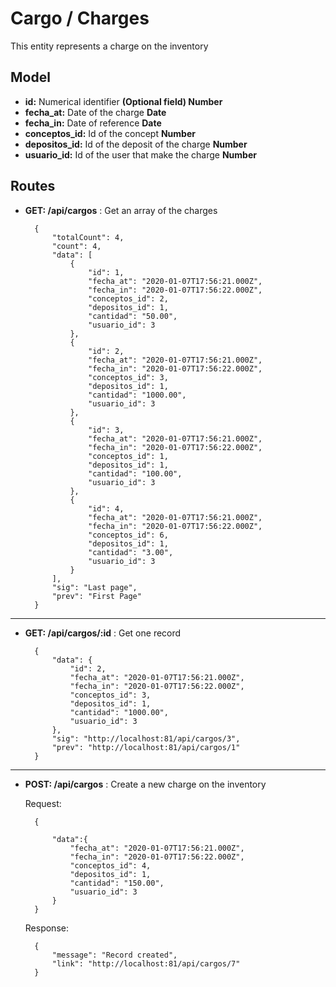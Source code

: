 # Cargo / Charges

This entity represents a charge on the inventory

## Model

- **id:** Numerical identifier **(Optional field) Number**
- **fecha_at:** Date of the charge **Date**
- **fecha_in:** Date of reference **Date**
- **conceptos_id:** Id of the concept **Number**
- **depositos_id:** Id of the deposit of the charge **Number**
- **usuario_id:** Id of the user that make the charge **Number**

## Routes

- **GET: /api/cargos** : Get an array of the charges

        {
            "totalCount": 4,
            "count": 4,
            "data": [
                {
                    "id": 1,
                    "fecha_at": "2020-01-07T17:56:21.000Z",
                    "fecha_in": "2020-01-07T17:56:22.000Z",
                    "conceptos_id": 2,
                    "depositos_id": 1,
                    "cantidad": "50.00",
                    "usuario_id": 3
                },
                {
                    "id": 2,
                    "fecha_at": "2020-01-07T17:56:21.000Z",
                    "fecha_in": "2020-01-07T17:56:22.000Z",
                    "conceptos_id": 3,
                    "depositos_id": 1,
                    "cantidad": "1000.00",
                    "usuario_id": 3
                },
                {
                    "id": 3,
                    "fecha_at": "2020-01-07T17:56:21.000Z",
                    "fecha_in": "2020-01-07T17:56:22.000Z",
                    "conceptos_id": 1,
                    "depositos_id": 1,
                    "cantidad": "100.00",
                    "usuario_id": 3
                },
                {
                    "id": 4,
                    "fecha_at": "2020-01-07T17:56:21.000Z",
                    "fecha_in": "2020-01-07T17:56:22.000Z",
                    "conceptos_id": 6,
                    "depositos_id": 1,
                    "cantidad": "3.00",
                    "usuario_id": 3
                }
            ],
            "sig": "Last page",
            "prev": "First Page"
        }
---
- **GET: /api/cargos/:id** : Get one record

        {
            "data": {
                "id": 2,
                "fecha_at": "2020-01-07T17:56:21.000Z",
                "fecha_in": "2020-01-07T17:56:22.000Z",
                "conceptos_id": 3,
                "depositos_id": 1,
                "cantidad": "1000.00",
                "usuario_id": 3
            },
            "sig": "http://localhost:81/api/cargos/3",
            "prev": "http://localhost:81/api/cargos/1"
        }
---
- **POST: /api/cargos** : Create a new charge on the inventory

    Request:

        {
            
            "data":{
                "fecha_at": "2020-01-07T17:56:21.000Z",
                "fecha_in": "2020-01-07T17:56:22.000Z",
                "conceptos_id": 4,
                "depositos_id": 1,
                "cantidad": "150.00",
                "usuario_id": 3
            }  	
        }

    Response:

        {
            "message": "Record created",
            "link": "http://localhost:81/api/cargos/7"
        }